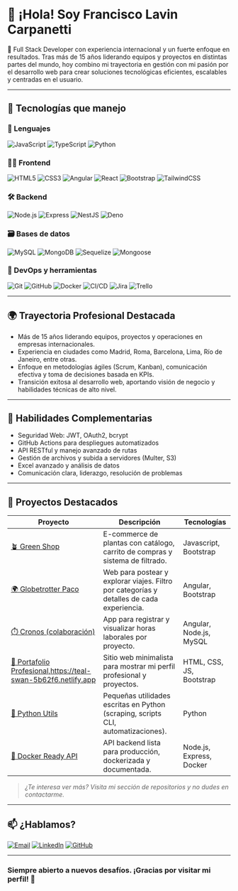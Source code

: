 # 👋 ¡Hola! Soy Francisco Lavin Carpanetti

🎯 Full Stack Developer con experiencia internacional y un fuerte enfoque en resultados. Tras más de 15 años liderando equipos y proyectos en distintas partes del mundo, hoy combino mi trayectoria en gestión con mi pasión por el desarrollo web para crear soluciones tecnológicas eficientes, escalables y centradas en el usuario.

---

## 🚀 Tecnologías que manejo

### 🧠 Lenguajes
![JavaScript](https://img.shields.io/badge/-JavaScript-F7DF1E?logo=javascript&logoColor=black)
![TypeScript](https://img.shields.io/badge/-TypeScript-3178C6?logo=typescript&logoColor=white)
![Python](https://img.shields.io/badge/-Python-3776AB?logo=python&logoColor=white)

### 👨‍💻 Frontend
![HTML5](https://img.shields.io/badge/-HTML5-E34F26?logo=html5&logoColor=white)
![CSS3](https://img.shields.io/badge/-CSS3-1572B6?logo=css3&logoColor=white)
![Angular](https://img.shields.io/badge/-Angular-DD0031?logo=angular&logoColor=white)
![React](https://img.shields.io/badge/-React-61DAFB?logo=react&logoColor=black)
![Bootstrap](https://img.shields.io/badge/-Bootstrap-7952B3?logo=bootstrap&logoColor=white)
![TailwindCSS](https://img.shields.io/badge/-TailwindCSS-06B6D4?logo=tailwindcss&logoColor=white)

### 🛠 Backend
![Node.js](https://img.shields.io/badge/-Node.js-339933?logo=node.js&logoColor=white)
![Express](https://img.shields.io/badge/-Express-000000?logo=express&logoColor=white)
![NestJS](https://img.shields.io/badge/-NestJS-E0234E?logo=nestjs&logoColor=white)
![Deno](https://img.shields.io/badge/-Deno-000000?logo=deno&logoColor=white)

### 🗃️ Bases de datos
![MySQL](https://img.shields.io/badge/-MySQL-4479A1?logo=mysql&logoColor=white)
![MongoDB](https://img.shields.io/badge/-MongoDB-47A248?logo=mongodb&logoColor=white)
![Sequelize](https://img.shields.io/badge/-Sequelize-52B0E7?logo=sequelize&logoColor=white)
![Mongoose](https://img.shields.io/badge/-Mongoose-880000?logo=mongoose&logoColor=white)

### 🧰 DevOps y herramientas
![Git](https://img.shields.io/badge/-Git-F05032?logo=git&logoColor=white)
![GitHub](https://img.shields.io/badge/-GitHub-181717?logo=github&logoColor=white)
![Docker](https://img.shields.io/badge/-Docker-2496ED?logo=docker&logoColor=white)
![CI/CD](https://img.shields.io/badge/-CI/CD-0A0A0A?logo=githubactions&logoColor=white)
![Jira](https://img.shields.io/badge/-Jira-0052CC?logo=jira&logoColor=white)
![Trello](https://img.shields.io/badge/-Trello-0052CC?logo=trello&logoColor=white)

---

## 🌍 Trayectoria Profesional Destacada

- Más de 15 años liderando equipos, proyectos y operaciones en empresas internacionales.
- Experiencia en ciudades como Madrid, Roma, Barcelona, Lima, Río de Janeiro, entre otras.
- Enfoque en metodologías ágiles (Scrum, Kanban), comunicación efectiva y toma de decisiones basada en KPIs.
- Transición exitosa al desarrollo web, aportando visión de negocio y habilidades técnicas de alto nivel.

---

## 🧠 Habilidades Complementarias

- Seguridad Web: JWT, OAuth2, bcrypt
- GitHub Actions para despliegues automatizados
- API RESTful y manejo avanzado de rutas
- Gestión de archivos y subida a servidores (Multer, S3)
- Excel avanzado y análisis de datos
- Comunicación clara, liderazgo, resolución de problemas

---

## 🧩 Proyectos Destacados

| Proyecto | Descripción | Tecnologías |
|---------|-------------|-------------|
| [🪴 Green Shop](https://github.com/FranciscoLavinCarpanetti/proyecto_green_shop) | E-commerce de plantas con catálogo, carrito de compras y sistema de filtrado. | Javascript, Bootstrap |
| [🌍 Globetrotter Paco](https://github.com/FranciscoLavinCarpanetti/blobeTrotterPaco) | Web para postear y explorar viajes. Filtro por categorías y detalles de cada experiencia. | Angular, Bootstrap |
| [⏱️ Cronos (colaboración)](https://github.com/KevinALopez/registro-horas-front) | App para registrar y visualizar horas laborales por proyecto. | Angular, Node.js, MySQL |
| [💼 Portafolio Profesional,https://teal-swan-5b62f6.netlify.app ](https://github.com/FranciscoLavinCarpanetti/Porfolio_Publicado) | Sitio web minimalista para mostrar mi perfil profesional y proyectos. | HTML, CSS, JS, Bootstrap |
| [🐍 Python Utils](#) | Pequeñas utilidades escritas en Python (scraping, scripts CLI, automatizaciones). | Python |
| [🐳 Docker Ready API](#) | API backend lista para producción, dockerizada y documentada. | Node.js, Express, Docker |


> *¿Te interesa ver más? Visita mi sección de repositorios y no dudes en contactarme.*

---

## 📫 ¿Hablamos?

[![Email](https://img.shields.io/badge/-Email-D14836?logo=gmail&logoColor=white)](mailto:francisco_javier_lavin@hotmail.com)
[![LinkedIn](https://img.shields.io/badge/-LinkedIn-0A66C2?logo=linkedin&logoColor=white)](https://www.linkedin.com/in/francisco-javier-lavin-carpanetti-ab4072205/)
[![GitHub](https://img.shields.io/badge/-GitHub-181717?logo=github&logoColor=white)](https://github.com/FranciscoLavinCarpanetti)

---

### Siempre abierto a nuevos desafíos. ¡Gracias por visitar mi perfil! 🚀
